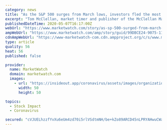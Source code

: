 ```yaml
---
category: news
title: "As the S&P 500 surges from March lows, investors fled the most popular stock-market fund—here’s what one analyst says that means"
excerpt: "Tom McClellan, market timer and publisher of the McClellan Market Report, says investors are fleeing one of the most popular exchange-traded funds on"
publishedDateTime: 2020-05-07T16:17:00Z
webUrl: "https://www.marketwatch.com/story/as-sp-500-surged-from-march-lows-investors-fled-the-most-popular-stock-market-fundheres-what-one-analyst-says-that-means-2020-05-07?mod=newsviewer_click"
ampWebUrl: "https://www.marketwatch.com/amp/story/guid/99DBCE24-9075-11EA-9208-AF2E6FA5B5BC"
cdnAmpWebUrl: "https://www-marketwatch-com.cdn.ampproject.org/c/s/www.marketwatch.com/amp/story/guid/99DBCE24-9075-11EA-9208-AF2E6FA5B5BC"
type: article
quality: 56
heat: 56
published: false

provider:
  name: MarketWatch
  domain: marketwatch.com
  images:
    - url: "https://insideout.app/coronavirus/assets/images/organizations/marketwatch.com-50x50.jpg"
      width: 50
      height: 50

topics:
  - Stock Impact
  - Coronavirus

secured: "cVJUELhzzfYvXu6eUm4zd70i5rlVSdtmNH/be+kZo89ARCD45nLPRYAHwuCWa4qZpbWGtiZkWKdjMhopiAit5GafWLaOJ/gjVi9R9j02CEYMDdkbmyLG+jaOTv650g1EIjPdsw2O4WOIr2gcwFrp4241bgqYb2Psydm/CY3JCHSHJoUi4FOuFjKU6w77xzKfRXlJefQZs84iJqRtN6p4mkjOJVRMUUiVYfrPD77FTkPA/DrDBgCmhM33FbNe9tmFxK00PisUqgOsahzJ/th/w7hBQ2EUGiXnVFcQjpf90t4NE7T7NdPtifOtSvt46+tLGXPKHCk7QIhfetLhlJvwYAVOsBN13FOeb+Gf7fzpYtw+onskBAieBo+DWACxXAeJnIX7V1pxaWAYwc2rFC7tQRNa+BjQ1XS53kTuU6ODKAAmKK83AiLFqVLVg/4tL4cv2SCAoozQltXD8E6QfTiwjqljGeVoutnx82FUiHKaRsg=;8qEl2uIxVL3HX5tu8tQwRA=="
---
```


